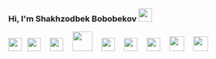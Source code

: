### Hi, I'm Shakhzodbek Bobobekov <img src="https://media.giphy.com/media/hvRJCLFzcasrR4ia7z/giphy.gif" width="27px" >
 <img src="https://www.freepnglogos.com/uploads/html5-logo-png/html5-logo-html-logo-10.png" width="27px" >
<code> <img src="https://www.yolearnonline.com/img/css.png" width="27px" > </code>
<code> <img src="https://sass-lang.com/assets/img/styleguide/white-e44bed0d.png" width="27px"> </code>
<code> <img src="https://hminteractive.io/wp-content/uploads/2016/02/Boostrap-Logo.png" width="40px" > </code>
<code> <img src="https://www.blockknowledge.co/wp-content/uploads/2021/05/Js.png" width="27px" > </code>
<code> <img src="https://brandslogos.com/wp-content/uploads/thumbs/redux-logo-vector.svg" width="27px" > </code>
<code> <img src="https://bradysnuggs.net/img/Redux.png" width="27px" > </code>
<code> <img src="https://seeklogo.com/images/N/next-js-logo-8FCFF51DD2-seeklogo.com.png" width="30px" > </code>
<code> <img src="https://upload.wikimedia.org/wikipedia/commons/thumb/1/17/GraphQL_Logo.svg/2048px-GraphQL_Logo.svg.png" width="30px" > </code>




